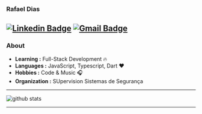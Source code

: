 ### Rafael Dias
[![Linkedin Badge](https://img.shields.io/badge/-Rafael_Dias-blue?style=flat-square&logo=Linkedin&logoColor=white&link=https://www.linkedin.com/in/rafael-dias-de-souza-562776169/)](https://www.linkedin.com/in/rafael-dias-de-souza-562776169/) [![Gmail Badge](https://img.shields.io/badge/-rafaeldiasdesouza.rd@gmail.com-c14438?style=flat-square&logo=Gmail&logoColor=white&link=mailto:rafaeldiasdesouza.rd@gmail.com)](mailto:rafaeldiasdesouza.rd@gmail.com)
---------------------------------------------------------------------------------------------------------------------------------------------------------------------------------
### About

-  **Learning :** Full-Stack Development :fire:	
-  **Languages :** JavaScript, Typescript, Dart :heart:
-  **Hobbies :** Code & Music :headphones:
-  **Organization :** SUpervision Sistemas de Segurança

---------------------------------------------------------------------------------------------------------------------------------------------------------------------------------

![github stats](https://github-readme-stats.vercel.app/api?username=alemon-ice&show_icons=true)

---------------------------------------------------------------------------------------------------------------------------------------------------------------------------------

